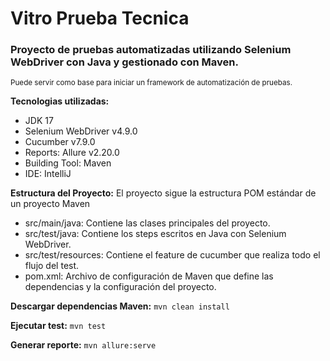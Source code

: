 # Vitro Prueba Tecnica 
### Proyecto de pruebas automatizadas utilizando Selenium WebDriver con Java y gestionado con Maven. 
<sub> Puede servir como base para iniciar un framework de automatización de pruebas.</sub>

**Tecnologias utilizadas:**
* JDK 17
* Selenium WebDriver v4.9.0
* Cucumber v7.9.0
* Reports: Allure v2.20.0
* Building Tool: Maven
* IDE: IntelliJ

**Estructura del Proyecto:**
El proyecto sigue la estructura POM estándar de un proyecto Maven

* src/main/java: Contiene las clases principales del proyecto.
* src/test/java: Contiene los steps escritos en Java con Selenium WebDriver.
* src/test/resources: Contiene el feature de cucumber que realiza todo el flujo del test.
* pom.xml: Archivo de configuración de Maven que define las dependencias y la configuración del proyecto.

**Descargar dependencias Maven:**
``mvn clean install``

**Ejecutar test:**
``mvn test``

**Generar reporte:**
``mvn allure:serve``

